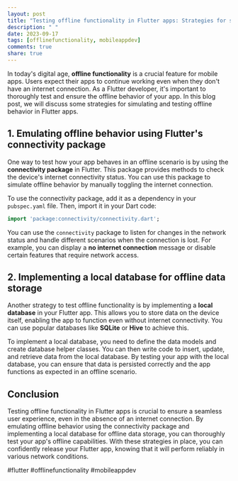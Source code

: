 ```yaml
---
layout: post
title: "Testing offline functionality in Flutter apps: Strategies for simulating and testing offline behavior in Flutter apps"
description: " "
date: 2023-09-17
tags: [offlinefunctionality, mobileappdev]
comments: true
share: true
---
```


In today's digital age, **offline functionality** is a crucial feature for mobile apps. Users expect their apps to continue working even when they don't have an internet connection. As a Flutter developer, it's important to thoroughly test and ensure the offline behavior of your app. In this blog post, we will discuss some strategies for simulating and testing offline behavior in Flutter apps.

## 1. Emulating offline behavior using Flutter's connectivity package

One way to test how your app behaves in an offline scenario is by using the **connectivity package** in Flutter. This package provides methods to check the device's internet connectivity status. You can use this package to simulate offline behavior by manually toggling the internet connection.

To use the connectivity package, add it as a dependency in your `pubspec.yaml` file. Then, import it in your Dart code:

```dart
import 'package:connectivity/connectivity.dart';
```

You can use the `connectivity` package to listen for changes in the network status and handle different scenarios when the connection is lost. For example, you can display a **no internet connection** message or disable certain features that require network access.

## 2. Implementing a local database for offline data storage

Another strategy to test offline functionality is by implementing a **local database** in your Flutter app. This allows you to store data on the device itself, enabling the app to function even without internet connectivity. You can use popular databases like **SQLite** or **Hive** to achieve this.

To implement a local database, you need to define the data models and create database helper classes. You can then write code to insert, update, and retrieve data from the local database. By testing your app with the local database, you can ensure that data is persisted correctly and the app functions as expected in an offline scenario.

## Conclusion

Testing offline functionality in Flutter apps is crucial to ensure a seamless user experience, even in the absence of an internet connection. By emulating offline behavior using the connectivity package and implementing a local database for offline data storage, you can thoroughly test your app's offline capabilities. With these strategies in place, you can confidently release your Flutter app, knowing that it will perform reliably in various network conditions.

#flutter #offlinefunctionality #mobileappdev